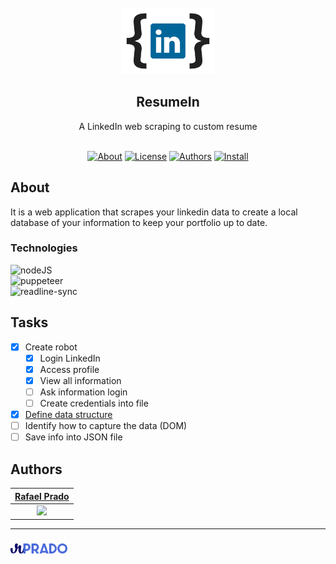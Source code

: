 <br>
<div align="center">
    <img src=".github/resume-in-white.png" alt="Logo Repo" width="150">
    <h2>
        ResumeIn
    </h2>
    A LinkedIn web scraping to custom resume
</div>
<br>
<div align="center">

[![About](https://img.shields.io/badge/-About-212121)](#about)
[![License](https://img.shields.io/badge/-License-212121)](/LICENSE)
[![Authors](https://img.shields.io/badge/-Author-212121)](#authors)
[![Install](https://img.shields.io/badge/-Install-006699)](#)

</div>

## About

It is a web application that scrapes your linkedin data to create a local database of your information to keep your portfolio up to date.

### Technologies

![nodeJS](https://img.shields.io/badge/-v16.14.0-ffffff?style=social&label=nodeJS)</br>![puppeteer](https://img.shields.io/github/package-json/dependency-version/rpradosilva/resume-in/puppeteer?style=social)</br>![readline-sync](https://img.shields.io/github/package-json/dependency-version/rpradosilva/resume-in/readline-sync?style=social)

## Tasks

- [x] Create robot
  - [x] Login LinkedIn
  - [x] Access profile
  - [x] View all information
  - [ ] Ask information login
  - [ ] Create credentials into file
- [x] [Define data structure](/.github/data-structure.md)
- [ ] Identify how to capture the data (DOM)
- [ ] Save info into JSON file

## Authors

|      [Rafael Prado](http://www.github.com/rpradosilva)      |
| :---------------------------------------------------------: |
| ![](https://avatars2.githubusercontent.com/u/22681977?s=80) |

---

### [<img alt="Logo RPrado" src="https://raw.githubusercontent.com/rpradosilva/rpradosilva/master/.github/logo-rprado.png" width="91px" />](http://rprado.design)
